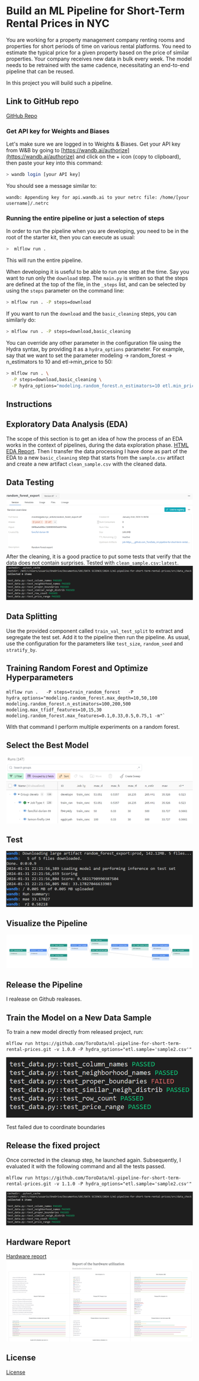 # Build an ML Pipeline for Short-Term Rental Prices in NYC

You are working for a property management company renting rooms and properties for short periods of 
time on various rental platforms. You need to estimate the typical price for a given property based 
on the price of similar properties. Your company receives new data in bulk every week. The model needs 
to be retrained with the same cadence, necessitating an end-to-end pipeline that can be reused.

In this project you will build such a pipeline.

## Link to GitHub repo
[GitHub Repo](https://github.com/ToroData/ml-pipeline-for-short-term-rental-prices)


### Get API key for Weights and Biases
Let's make sure we are logged in to Weights & Biases. Get your API key from W&B by going to 
[https://wandb.ai/authorize](https://wandb.ai/authorize) and click on the + icon (copy to clipboard), 
then paste your key into this command:

```bash
> wandb login [your API key]
```

You should see a message similar to:
```
wandb: Appending key for api.wandb.ai to your netrc file: /home/[your username]/.netrc
```

### Running the entire pipeline or just a selection of steps
In order to run the pipeline when you are developing, you need to be in the root of the starter kit, 
then you can execute as usual:

```bash
>  mlflow run .
```
This will run the entire pipeline.

When developing it is useful to be able to run one step at the time. Say you want to run only
the ``download`` step. The `main.py` is written so that the steps are defined at the top of the file, in the 
``_steps`` list, and can be selected by using the `steps` parameter on the command line:

```bash
> mlflow run . -P steps=download
```
If you want to run the ``download`` and the ``basic_cleaning`` steps, you can similarly do:
```bash
> mlflow run . -P steps=download,basic_cleaning
```
You can override any other parameter in the configuration file using the Hydra syntax, by
providing it as a ``hydra_options`` parameter. For example, say that we want to set the parameter
modeling -> random_forest -> n_estimators to 10 and etl->min_price to 50:

```bash
> mlflow run . \
  -P steps=download,basic_cleaning \
  -P hydra_options="modeling.random_forest.n_estimators=10 etl.min_price=50"
```

## Instructions

## Exploratory Data Analysis (EDA)
The scope of this section is to get an idea of how the process of an EDA works in the context of pipelines, during the data exploration phase. [HTML EDA Report](src/eda/report/eda-report.html). Then I transfer the data processing I have done as part of the EDA to a new `basic_cleaning` step that starts from the `sample.csv` artifact and create a new artifact `clean_sample.csv` with the cleaned data. 

## Data Testing
![Prod tag](/images/prod_tag.png)
After the cleaning, it is a good practice to put some tests that verify that the data does not contain surprises. Tested with `clean_sample.csv:latest`.
![Tests](/images/tests.png)

## Data Splitting
Use the provided component called `train_val_test_split` to extract and segregate the test set. Add it to the pipeline then run the pipeline. As usual, use the configuration for the parameters like `test_size`, `random_seed` and `stratify_by`.

## Training Random Forest and Optimize Hyperparameters

```
mlflow run .   -P steps=train_random_forest   -P hydra_options="modeling.random_forest.max_depth=10,50,100 modeling.random_forest.n_estimators=100,200,500 modeling.max_tfidf_features=10,15,30 modeling.random_forest.max_features=0.1,0.33,0.5,0.75,1 -m"`
```
With that command I perform multiple experiments on a random forest.

## Select the Best Model
![Best model](/images/training.png)

## Test
![Test](/images/test.png)

## Visualize the Pipeline
![Lineage](/images/lineage.png)

## Release the Pipeline
I realease on Github realeases.

## Train the Model on a New Data Sample

To train a new model directly from released project, run:

```
mlflow run https://github.com/ToroData/ml-pipeline-for-short-term-rental-prices.git -v 1.0.0 -P hydra_options="etl.sample='sample2.csv'"
```
![Test failed](/images/failed_test.png)

Test failed due to coordinate boundaries

## Release the fixed project
Once corrected in the cleanup step, he launched again. Subsequently, I evaluated it with the following command and all the tests passed.

```
mlflow run https://github.com/ToroData/ml-pipeline-for-short-term-rental-prices.git -v 1.1.0 -P hydra_options="etl.sample='sample2.csv'"
```

![Test](/images/tests.png)

## Hardware Report
[Hardware report](/Report%20of%20the%20hardware%20utilization%20_%20nyc_airbnb%20–%20Weights%20&%20Biases.pdf)
![Test](/images/hardware.png)

## License

[License](LICENSE.txt)
